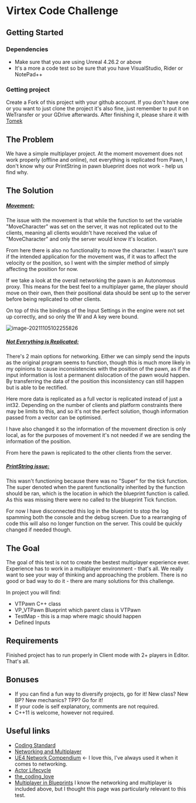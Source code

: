 # Virtex Code Challenge

## Getting Started

### Dependencies

* Make sure that you are using Unreal 4.26.2 or above
* It's a more a code test so be sure that you have VisualStudio, Rider or NotePad++

### Getting project

Create a Fork of this project with your github account. If you don't have one or you want to just clone the project it's also fine, just remember to put it on WeTransfer or your GDrive afterwards. After finishing it, please share it with [Tomek](mailto:tomasz@virtexstadium.com)

## The Problem

We have a simple multiplayer project. At the moment movement does not work properly (offline and online), not everything is replicated from Pawn, I don't know why our PrintString in pawn blueprint does not work - help us find why.

## The Solution

##### <u>Movement:</u>

The issue with the movement is that while the function to set the variable "MoveCharacter" was set on the server, it was not replicated out to the clients, meaning all clients wouldn't have received the value of "MoveCharacter" and only the server would know it's location.

From here there is also no functionality to move the character. I wasn't sure if the intended application for the movement was, if it was to affect the velocity or the position, so I went with the simpler method of simply affecting the position for now.

If we take a look at the overall networking the pawn is an Autonomous proxy. This means for the best feel to a multiplayer game, the player should move on their own, then their positional data should be sent up to the server before being replicated to other clients.

On top of this the bindings of the Input Settings in the engine were not set up correctly, and so only the W and A key were bound.

![image-20211105102255826](C:\Users\gregh\AppData\Roaming\Typora\typora-user-images\image-20211105102255826.png)



##### <u>Not Everything is Replicated:</u>

There's 2 main options for networking. Either we can simply send the inputs as the original program seems to function, though this is much more likely in my opinions to cause inconsistencies with the position of the pawn, as if the input information is lost a permanent dislocation of the pawn would happen. By transferring the data of the position this inconsistency can still happen but is able to be rectified.

Here more data is replicated as a full vector is replicated instead of just a int32. Depending on the number of clients and platform constraints there may be limits to this, and so it's not the perfect solution, though information passed from a vector can be optimised.

I have also changed it so the information of the movement direction is only local, as for the purposes of movement it's not needed if we are sending the information of the position.

From here the pawn is replicated to the other clients from the server.

##### <u>PrintString issue:</u>

This wasn't functioning because there was no "Super" for the tick function. The super denoted when the parent functionality inherited by the function should be ran, which is the location in which the blueprint function is called. As this was missing there were no called to the blueprint Tick function.

For now I have disconnected this log in the blueprint to stop the log spamming both the console and the debug screen. Due to a rearranging of code this will also no longer function on the server. This could be quickly changed if needed though.

## The Goal

The goal of this test is not to create the bestest multiplayer experience ever. Experience has to work in a multiplayer environment - that's all.
We really want to see your way of thinking and approaching the problem. There is no good or bad way to do it - there are many solutions for this challenge.

In project you will find:
* VTPawn C++ class
* VP_VTPawn Blueprint which parent class is VTPawn
* TestMap - this is a map where magic should happen
* Defined Inputs

## Requirements

Finished project has to run properly in Client mode with 2+ players in Editor. That's all.

## Bonuses

* If you can find a fun way to diversify projects, go for it! New class? New BP? New mechanics? TPP? Go for it!
* If your code is self explanatory, comments are not required.
* C++11 is welcome, however not required.

## Useful links

* [Coding Standard](https://docs.unrealengine.com/4.26/en-US/ProductionPipelines/DevelopmentSetup/CodingStandard/)
* [Networking and Multiplayer](https://docs.unrealengine.com/4.26/en-US/InteractiveExperiences/Networking/)
* [UE4 Network Compendium](https://cedric-neukirchen.net/Downloads/Compendium/UE4_Network_Compendium_by_Cedric_eXi_Neukirchen.pdf) <- I love this, I've always used it when it comes to networking.
* [Actor Lifecycle](https://docs.unrealengine.com/4.26/en-US/ProgrammingAndScripting/ProgrammingWithCPP/UnrealArchitecture/Actors/ActorLifecycle/)
* [the_coding_love](https://thecodinglove.com/)
* [Multiplayer in Blueprints](https://docs.unrealengine.com/4.27/en-US/InteractiveExperiences/Networking/Blueprints/) I know the networking and multiplayer is included above, but I thought this page was particularly relevant to this test.
